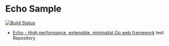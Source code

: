 # Echo Sample
[![Build Status](https://travis-ci.org/opklnm102/echo-sample.svg?branch=master)](https://travis-ci.org/opklnm102/echo-sample)

* [Echo - High performance, extensible, minimalist Go web framework](https://echo.labstack.com/) test Repository

